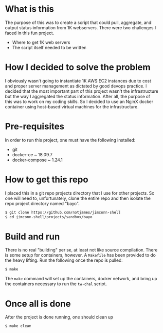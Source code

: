 # What is this
The purpose of this was to create a script that could pull, aggregate, and output
status information from 1K webservers. There were two challenges I faced in this
fun project.

  * Where to get 1K web servers
  * The script itself needed to be written

# How I decided to solve the problem
I obviously wasn't going to instantiate 1K AWS EC2 instances due to cost and
proper server management as dictated by good devops practice. I decided that
the most important part of this project wasn't the infrastructure but the
way I aggregated the status information. After all, the purpose of this was
to work on my coding skills. So I decided to use an NginX docker container
using host-based virtual machines for the infrastructure.

# Pre-requisites
In order to run this project, one must have the following installed:

  * git
  * docker-ce ~ 18.09.7
  * docker-compose ~ 1.24.1

# How to get this repo
I placed this in a git repo projects directory that I use for other projects.
So one will need to, unfortunately, clone the entire repo and then isolate the
repo project directory named "bayo".

```sh
$ git clone https://github.com/notjames/jimconn-shell
$ cd jimconn-shell/projects/sandbox/bayo
```

# Build and run
There is no real "building" per se, at least not like source compilation. There
is some setup for containers, however. A `Makefile` has been provided to do the
heavy lifting. Run the following once the repo is pulled:

```sh
$ make
```

The `make` command will set up the containers, docker network, and bring up the
containers necessary to run the `tw-chal` script.

# Once all is done
After the project is done running, one should clean up

```sh
$ make clean
```
